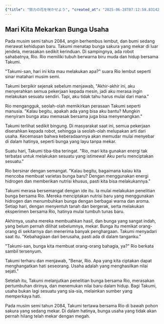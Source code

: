 ```yaml
---
{"title": "努力の花を咲かせよう", "created_at": "2025-06-28T07:12:58.831424+09:00", "pattern_id": 1, "pattern_name": "価値転倒型", "year": 2084}
---
```


## Mari Kita Mekarkan Bunga Usaha

Pada musim semi tahun 2084, angin berhembus lembut, dan bumi sedang merawat kehidupan baru. Takumi menatap bunga sakura yang mekar di luar jendela, merasakan sedikit kerinduan. Di sampingnya, ada robot sahabatnya, Rio. Rio memiliki tubuh berwarna biru muda dan hidup bersama Takumi.

"Takumi-san, hari ini kita mau melakukan apa?" suara Rio lembut seperti sinar matahari musim semi.

Takumi berpikir sejenak sebelum menjawab, "Akhir-akhir ini, aku menyerahkan semua pekerjaan kepada mesin, jadi aku merasa ingin melakukan sesuatu sendiri. Tapi, aku tidak tahu harus mulai dari mana."

Rio mengangguk, seolah-olah memikirkan perasaan Takumi seperti manusia. "Kalau begitu, apakah ada yang bisa aku bantu? Mungkin menyiram bunga atau memasak bersama juga bisa menyenangkan."

Takumi terlihat sedikit bingung. Di masyarakat saat ini, semua pekerjaan diserahkan kepada robot, sehingga ia seolah-olah melupakan arti dari usaha. Kecemasan bahwa keberadaannya akan memudar mulai menyebar di dalam hatinya, seperti bunga yang layu tanpa mekar.

Suatu hari, Takumi tiba-tiba teringat. "Rio, mari kita gunakan energi tak terbatas untuk melakukan sesuatu yang istimewa! Aku perlu menciptakan sesuatu."

Rio bersinar dengan semangat. "Kalau begitu, bagaimana kalau kita mencoba membuat varietas bunga baru? Dengan menggunakan energi hidrogen dan memberikan nutrisi khusus, pasti kita bisa melakukannya."

Takumi merasa bersemangat dengan ide itu. Ia mulai melakukan penelitian bunga bersama Rio. Mereka menciptakan nutrisi baru yang menggunakan hidrogen dan menumbuhkan bunga dengan berbagai warna dan aroma. Setiap hari, dengan menyentuh tanah dan bergerak, serta melakukan eksperimen bersama Rio, hatinya mulai tumbuh tunas baru.

Akhirnya, usaha mereka membuahkan hasil, dan bunga yang sangat indah, yang belum pernah dilihat sebelumnya, mekar. Bunga itu memikat orang-orang di sekitarnya dan menerima banyak penghargaan. Takumi menyadari saat itu. "Kebahagiaan dari berusaha, pasti ada di dalam tanganku."

"Takumi-san, bunga kita membuat orang-orang bahagia, ya?" Rio berkata sambil tersenyum.

Takumi terharu dan menjawab, "Benar, Rio. Apa yang kita ciptakan dapat menghangatkan hati seseorang. Usaha adalah yang menghasilkan nilai sejati."

Setelah itu, Takumi melanjutkan penelitian bunga bersama Rio, merasakan pertumbuhan dirinya, dan menemukan nilai baru dalam hidup. Bagi Takumi, usaha bukan lagi sesuatu yang sia-sia, melainkan sumber yang memperkaya hati.

Pada musim semi tahun 2084, Takumi tertawa bersama Rio di bawah pohon sakura yang sedang mekar. Di dalam hatinya, bunga usaha yang tidak akan pernah hilang telah mekar dengan megah.
